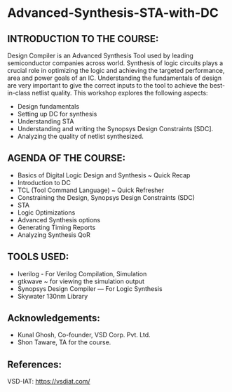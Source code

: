 # Advanced-Synthesis-STA-with-DC

## INTRODUCTION TO THE COURSE:
Design Compiler is an Advanced Synthesis Tool used by leading semiconductor companies across world.
Synthesis of logic circuits plays a crucial role in optimizing the logic and achieving the targeted performance, area and power goals of an IC.
Understanding the fundamentals of design are very important to give the correct inputs to the tool to achieve the best-in-class netlist quality.
This workshop explores the following aspects:
+	Design fundamentals
+	Setting up DC for synthesis
+	Understanding STA
+	Understanding and writing the Synopsys Design Constraints [SDC].
+	Analyzing the quality of netlist synthesized.


## AGENDA OF THE COURSE:
+	Basics of Digital Logic Design and Synthesis ~ Quick Recap
+	Introduction to DC
+	TCL (Tool Command Language) ~ Quick Refresher
+	Constraining the Design, Synopsys Design Constraints (SDC)
+	STA
+	Logic Optimizations
+	Advanced Synthesis options
+	Generating Timing Reports
+	Analyzing Synthesis QoR

## TOOLS USED:
+	Iverilog - For Verilog Compilation, Simulation
+	gtkwave ~ for viewing the simulation output
+	Synopsys Design Compiler — For Logic Synthesis
+	Skywater 130nm Library

## Acknowledgements:
+ Kunal Ghosh, Co-founder, VSD Corp. Pvt. Ltd.
+ Shon Taware, TA for the course.

## References:
VSD-IAT: https://vsdiat.com/
